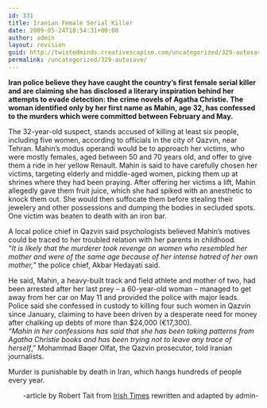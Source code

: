 ```yaml
---
id: 331
title: Iranian Female Serial Killer
date: 2009-05-24T18:54:31+00:00
author: admin
layout: revision
guid: http://twistedminds.creativescapism.com/uncategorized/329-autosave/
permalink: /uncategorized/329-autosave/
---
```

<p class="dropcap-first">
  <strong>Iran police believe they have caught the country’s first female serial killer and are claiming she has disclosed a literary inspiration behind her attempts to evade detection: the crime novels of Agatha Christie. The woman identified only by her first name as Mahin, age 32, has confessed to the murders which were committed between February and May.</strong>
</p>

The 32-year-old suspect, stands accused of killing at least six people, including five women, according to officials in the city of Qazvin, near Tehran. Mahin&#8217;s modus operandi would be to approach her victims, who were mostly females, aged between 50 and 70 years old, and offer to give them a ride in her yellow Renault. Mahin is said to have carefully chosen her victims, targeting elderly and middle-aged women, picking them up at shrines where they had been praying. After offering her victims a lift, Mahin allegedly gave them fruit juice, which she had spiked with an anesthetic to knock them out. She would then suffocate them before stealing their jewelery and other possessions and dumping the bodies in secluded spots. One victim was beaten to death with an iron bar.

A local police chief in Qazvin said psychologists believed Mahin&#8217;s motives could be traced to her troubled relation with her parents in childhood.  
_&#8220;It is likely that the murderer took revenge on women who resembled her mother and were of the same age because of her intense hatred of her own mother,&#8221;_ the police chief, Akbar Hedayati said.

He said, Mahin, a heavy-built track and field athlete and mother of two, had been arrested after her last prey – a 60-year-old woman – managed to get away from her car on May 11 and provided the police with major leads. Police said she confessed in custody to killing four such women in Qazvin since January, claiming to have been driven by a desperate need for money after chalking up debts of more than $24,000 (€17,300).  
_“Mahin in her confessions has said that she has been taking patterns from Agatha Christie books and has been trying not to leave any trace of herself_,” Mohammad Baqer Olfat, the Qazvin prosecutor, told Iranian journalists.

Murder is punishable by death in Iran, which hangs hundreds of people every year.

<p style="text-align: right;">
  -article by Robert Tait from <a title="Irish Times website" href="http://www.irishtimes.com">Irish Times</a> rewritten and adapted by admin-
</p>